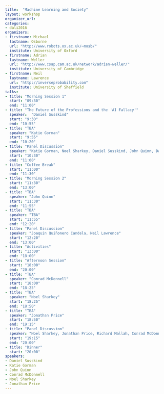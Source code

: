 ```yaml
---
title:  "Machine Learning and Society"
layout: workshop
organizer_url: 
categories:
- dali2016
organizers:
- firstname: Michael 
  lastname: Osborne
  url: "http://www.robots.ox.ac.uk/~mosb/"
  institute: University of Oxford
- firstname: Adrian
  lastname: Weller
  url: "http://www.csap.cam.ac.uk/network/adrian-weller/"
  institute: University of Cambridge
- firstname: Neil
  lastname: Lawrence
  url: "http://inverseprobability.com"
  institute: University of Sheffield
talks:
- title: "Morning Session 1"
  start: "09:30"
  end: "11:00"
- title: "The Future of the Professions and the 'AI Fallacy'"
  speaker:  "Daniel Susskind"
  start: "9:30"
  end: "10:55"
- title: "TBA"
  speaker: "Katie Gorman"
  start: "9:55"
  end: "10:20"
- title: "Panel Discussion"
  speaker: "Katie Gorman, Noel Sharkey, Daniel Susskind, John Quinn, Danielle Belgrave"
  start: "10:30"
  end: "11:00"
- title: "Coffee Break"
  start: "11:00"
  end: "11:30"
- title: "Morning Session 2"
  start: "11:30" 
  end: "13:00"
- title: "TBA"
  speaker: "John Quinn"
  start: "11:30" 
  end: "11:55"
- title: "TBA"
  speaker: "TBA"
  start: "11:55" 
  end: "12:20"
- title: "Panel Discussion"
  speaker: "Joaquin Quiñonero Candela, Neil Lawrence"
  start: "12:20" 
  end: "13:00"
- title: "Activities"
  start: "13:00"
  end: "18:00"
- title: "Afternoon Session"
  start: "18:00"
  end: "20:00"
- title: "TBA"
  speaker: "Conrad McDonnell"
  start: "18:00"
  end: "18:25"
- title: "TBA"
  speaker: "Noel Sharkey"
  start: "18:25"
  end: "18:50"
- title: "TBA"
  speaker: "Jonathan Price"
  start: "18:50"
  end: "19:15"
- title: "Panel Discussion"
  speaker: "Noel Sharkey, Jonathan Price, Richard Mallah, Conrad McDonnell, Adrian Weller"
  start: "19:15"
  end: "20:00"
- title: "Dinner"
  start: "20:00"
speakers:
- Daniel Susskind
- Katie Gorman
- John Quinn
- Conrad McDonnell
- Noel Sharkey
- Jonathan Price
---
```

